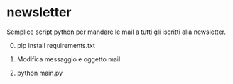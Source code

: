 # newsletter

Semplice script python per mandare le mail a tutti gli iscritti alla newsletter.

0) pip install requirements.txt

1) Modifica messaggio e oggetto mail
2) python main.py
